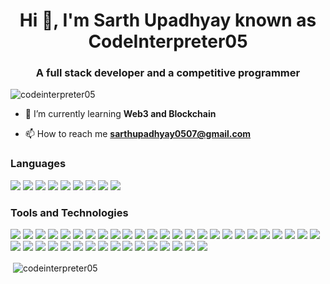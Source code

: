 <h1 align="center">Hi 👋, I'm Sarth Upadhyay known as CodeInterpreter05</h1>
<h3 align="center">A full stack developer and a competitive programmer</h3>

<p align="left"> <img src="https://komarev.com/ghpvc/?username=codeinterpreter05&label=Profile%20views&color=0e75b6&style=flat" alt="codeinterpreter05" /> </p>

- 🌱 I’m currently learning **Web3 and Blockchain**

- 📫 How to reach me **sarthupadhyay0507@gmail.com**

<h3 align="left">Languages</h3>

<p>
  <img src="https://img.shields.io/badge/c%2B%2B-%2300599C.svg?style=for-the-badge&logo=c%2B%2B&logoColor=white" />
  <img src="https://img.shields.io/badge/python-%2314354C.svg?style=for-the-badge&logo=python&logoColor=white" />
  <img src="https://img.shields.io/badge/java-%23ED8B00.svg?style=for-the-badge&logo=java&logoColor=white" />
  <img src="https://img.shields.io/badge/javascript-%23F7DF1E.svg?style=for-the-badge&logo=javascript&logoColor=black" />
  <img src="https://img.shields.io/badge/typescript-%23007ACC.svg?style=for-the-badge&logo=typescript&logoColor=white" />
  <img src="https://img.shields.io/badge/php-%23777BB4.svg?style=for-the-badge&logo=php&logoColor=white" />
  <img src="https://img.shields.io/badge/solidity-%23363636.svg?style=for-the-badge&logo=solidity&logoColor=white" />
  <img src="https://img.shields.io/badge/html5-%23E34F26.svg?style=for-the-badge&logo=html5&logoColor=white" />
  <img src="https://img.shields.io/badge/css3-%231572B6.svg?style=for-the-badge&logo=css3&logoColor=white" />
</p>

<h3 align="left">Tools and Technologies</h3>

<p>
  <img src="https://img.shields.io/badge/ethereum-%233C3C3D.svg?style=for-the-badge&logo=ethereum&logoColor=white" />
  <img src="https://img.shields.io/badge/chainlink-%233874B5.svg?style=for-the-badge&logo=chainlink&logoColor=white" />
  <img src="https://img.shields.io/badge/firebase-%23FFCA28.svg?style=for-the-badge&logo=firebase&logoColor=black" />
  <img src="https://img.shields.io/badge/postgres-%23336791.svg?style=for-the-badge&logo=postgresql&logoColor=white" />
  <img src="https://img.shields.io/badge/sqlite-%2307405e.svg?style=for-the-badge&logo=sqlite&logoColor=white" />
  <img src="https://img.shields.io/badge/bootstrap-%23563D7C.svg?style=for-the-badge&logo=bootstrap&logoColor=white" />
  <img src="https://img.shields.io/badge/contextapi-%2320232a.svg?style=for-the-badge&logo=react&logoColor=%2361DAFB" />
  <img src="https://img.shields.io/badge/ejs-%2300C4CC.svg?style=for-the-badge&logo=ejs&logoColor=white" />
  <img src="https://img.shields.io/badge/express.js-%23404d59.svg?style=for-the-badge&logo=express&logoColor=%2361DAFB" />
  <img src="https://img.shields.io/badge/fastapi-%2300C7B7.svg?style=for-the-badge&logo=fastapi&logoColor=white" />
  <img src="https://img.shields.io/badge/flask-%23000000.svg?style=for-the-badge&logo=flask&logoColor=white" />
  <img src="https://img.shields.io/badge/handlebars-%23f0772b.svg?style=for-the-badge&logo=handlebars.js&logoColor=black" />
  <img src="https://img.shields.io/badge/jquery-%230769AD.svg?style=for-the-badge&logo=jquery&logoColor=white" />
  <img src="https://img.shields.io/badge/jwt-%23000000.svg?style=for-the-badge&logo=jsonwebtokens&logoColor=white" />
  <img src="https://img.shields.io/badge/mui-%230081CB.svg?style=for-the-badge&logo=mui&logoColor=white" />
  <img src="https://img.shields.io/badge/npm-%23CB3837.svg?style=for-the-badge&logo=npm&logoColor=white" />
  <img src="https://img.shields.io/badge/nextjs-%23000000.svg?style=for-the-badge&logo=nextdotjs&logoColor=white" />
  <img src="https://img.shields.io/badge/node.js-%23339933.svg?style=for-the-badge&logo=nodedotjs&logoColor=white" />
  <img src="https://img.shields.io/badge/nodemon-%276CC24A.svg?style=for-the-badge&logo=nodemon&logoColor=white" />
  <img src="https://img.shields.io/badge/opencv-%235C3EE8.svg?style=for-the-badge&logo=opencv&logoColor=white" />
  <img src="https://img.shields.io/badge/react-%2361DAFB.svg?style=for-the-badge&logo=react&logoColor=black" />
  <img src="https://img.shields.io/badge/react%20native-%2361DAFB.svg?style=for-the-badge&logo=react&logoColor=black" />
  <img src="https://img.shields.io/badge/react%20router-%23CA4245.svg?style=for-the-badge&logo=react-router&logoColor=white" />
  <img src="https://img.shields.io/badge/react%20hook%20form-%23EC5990.svg?style=for-the-badge&logo=reacthookform&logoColor=white" />
  <img src="https://img.shields.io/badge/redux-%23764ABC.svg?style=for-the-badge&logo=redux&logoColor=white" />
  <img src="https://img.shields.io/badge/remix-%23000000.svg?style=for-the-badge&logo=remix&logoColor=white" />
  <img src="https://img.shields.io/badge/socket.io-%23010101.svg?style=for-the-badge&logo=socket.io&logoColor=white" />
  <img src="https://img.shields.io/badge/streamlit-%23FF4B4B.svg?style=for-the-badge&logo=streamlit&logoColor=white" />
  <img src="https://img.shields.io/badge/tailwindcss-%2338B2AC.svg?style=for-the-badge&logo=tailwind-css&logoColor=white" />
  <img src="https://img.shields.io/badge/vite-%23646CFF.svg?style=for-the-badge&logo=vite&logoColor=white" />
  <img src="https://img.shields.io/badge/vercel-%23000000.svg?style=for-the-badge&logo=vercel&logoColor=white" />
  <img src="https://img.shields.io/badge/vscode-%23007ACC.svg?style=for-the-badge&logo=visual-studio-code&logoColor=white" />
  <img src="https://img.shields.io/badge/jupyter-%23F37626.svg?style=for-the-badge&logo=jupyter&logoColor=white" />
  <img src="https://img.shields.io/badge/numpy-%23013243.svg?style=for-the-badge&logo=numpy&logoColor=white" />
  <img src="https://img.shields.io/badge/pandas-%23150458.svg?style=for-the-badge&logo=pandas&logoColor=white" />
  <img src="https://img.shields.io/badge/matplotlib-%23ffffff.svg?style=for-the-badge&logo=matplotlib&logoColor=black" />
  <img src="https://img.shields.io/badge/seaborn-%232F5C8A.svg?style=for-the-badge&logo=seaborn&logoColor=white" />
  <img src="https://img.shields.io/badge/scikit%20learn-%23F7931E.svg?style=for-the-badge&logo=scikit-learn&logoColor=white" />
  <img src="https://img.shields.io/badge/postman-%23FF6C37.svg?style=for-the-badge&logo=postman&logoColor=white" />
  <img src="https://img.shields.io/badge/git-%23F05033.svg?style=for-the-badge&logo=git&logoColor=white" />
  <img src="https://img.shields.io/badge/github-%23181717.svg?style=for-the-badge&logo=github&logoColor=white" />
</p>



<p>&nbsp;<img align="center" src="https://github-readme-stats.vercel.app/api?username=codeInterpreter05&show_icons=true&locale=en" alt="codeinterpreter05" />
</p>


